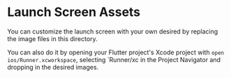 # Launch Screen Assets

You can customize the launch screen with your own desired by replacing the image files in this directory.

You can also do it by opening your Flutter project's Xcode project with `open ios/Runner.xcworkspace`, selecting `Runner/xc in the Project Navigator and dropping in the desired images.